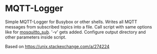 # MQTT-Logger
Simple MQTT-Logger for Busybox or other shells. Writes all MQTT messages from subscribed topics into a file.
Call script with same options like for [mosquitto_sub](https://mosquitto.org/man/mosquitto_sub-1.html). '-v' gets added. Configure output directory and other parameters inside script.

Based on https://unix.stackexchange.com/a/274224

